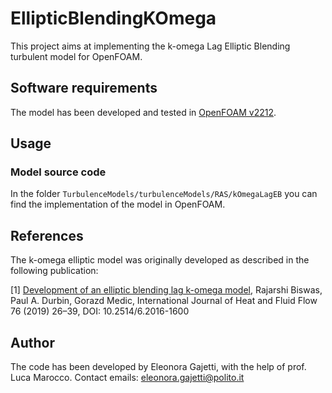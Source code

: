 # EllipticBlendingKOmega
This project aims at implementing the k-omega Lag Elliptic Blending turbulent model for OpenFOAM. 

## Software requirements
The model has been developed and tested in [OpenFOAM v2212](https://www.openfoam.com/download/release-history#v2212).


## Usage

### Model source code
In the folder ```TurbulenceModels/turbulenceModels/RAS/kOmegaLagEB``` you can find the implementation of the model in OpenFOAM.


## References
The k-omega elliptic model was originally developed as described in the following publication:

[1] [Development of an elliptic blending lag k-omega model](https://www.researchgate.net/publication/314229391_development_of_an_elliptic-blending_lag_model_for_industrial_applications), 
Rajarshi Biswas, Paul A. Durbin, Gorazd Medic, International Journal of Heat and Fluid Flow 76 (2019) 26–39, DOI: 10.2514/6.2016-1600

## Author
The code has been developed by Eleonora Gajetti, with the help of prof. Luca Marocco. Contact emails: eleonora.gajetti@polito.it


    
